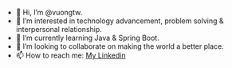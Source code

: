 - 👋 Hi, I’m @vuongtw.
- 👀 I’m interested in technology advancement, problem solving & interpersonal relationship.
- 🌱 I’m currently learning Java & Spring Boot.
- 💞️ I’m looking to collaborate on making the world a better place.
- 📫 How to reach me: [My Linkedin](https://www.linkedin.com/in/vuongpd)

<!---
vuongtw/vuongtw is a ✨ special ✨ repository because its `README.md` (this file) appears on your GitHub profile.
You can click the Preview link to take a look at your changes.
--->
